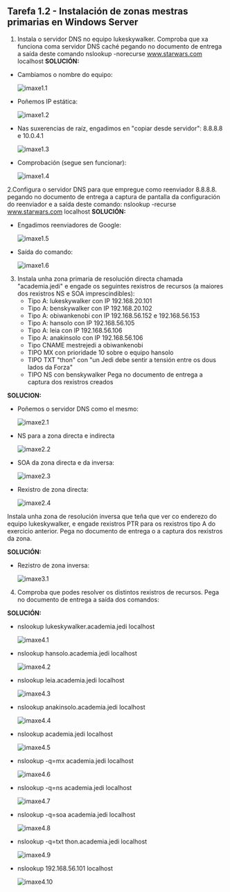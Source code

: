 ## Tarefa 1.2 - Instalación de zonas mestras primarias en Windows Server

1. Instala o servidor DNS no equipo lukeskywalker. Comproba que xa funciona coma servidor DNS caché pegando no documento de entrega a saída deste comando  nslookup -norecurse www.starwars.com localhost
**SOLUCIÓN:**

- Cambiamos o nombre do equipo:
        
    ![imaxe1.1](imaxes/solapt1.1.png)
    
- Poñemos IP estática:
    
    ![imaxe1.2](imaxes/solapt1.2.png)

- Nas suxerencias de raíz, engadimos en "copiar desde servidor": 8.8.8.8 e 10.0.4.1
    
    ![imaxe1.3](imaxes/solapt1.3.png)

- Comprobación (segue sen funcionar):
    
    ![imaxe1.4](imaxes/solapt1.4.png)

2.Configura o servidor DNS para que empregue como reenviador 8.8.8.8. pegando no documento de entrega a captura de pantalla da configuración do reenviador e a saída deste comando: nslookup -recurse www.starwars.com localhost
**SOLUCIÓN:**
- Engadimos reenviadores de Google:
    
    ![imaxe1.5](imaxes/solapt1.5.png)

- Saída do comando:
    
    ![imaxe1.6](imaxes/solapt1.6.png)

3. Instala unha zona primaria de resolución directa chamada "academia.jedi" e engade os seguintes rexistros de recursos (a maiores dos rexistros NS e SOA imprescindibles):
    - Tipo A: lukeskywalker con IP 192.168.20.101
    - Tipo A: benskywalker con IP 192.168.20.102
    - Tipo A: obiwankenobi con IP 192.168.56.152 e 192.168.56.153
    - Tipo A: hansolo con IP 192.168.56.105
    - Tipo A: leia con IP 192.168.56.106
    - Tipo A: anakinsolo con IP 192.168.56.106
    - Tipo CNAME mestrejedi a obiwankenobi
    - TIPO MX con prioridade 10 sobre o equipo hansolo
    - TIPO TXT "thon" con "un Jedi debe sentir a tensión entre os dous lados da Forza"
    - TIPO NS con benskywalker
Pega no documento de entrega a captura dos rexistros creados

**SOLUCION:**

- Poñemos o servidor DNS como el mesmo:
    
    ![imaxe2.1](imaxes/solapt2.1.png)

- NS para a zona directa e indirecta

    ![imaxe2.2](imaxes/solapt2.2.png)

- SOA da zona directa e da inversa:
    
    ![imaxe2.3](imaxes/solapt2.3.png)

- Rexistro de zona directa:

    ![imaxe2.4](imaxes/solapt2.4.png)

Instala unha zona de resolución inversa que teña que ver co enderezo do equipo lukeskywalker, e engade rexistros PTR para os rexistros tipo A do exercicio anterior. Pega no documento de entrega o a captura dos rexistros da zona.

**SOLUCIÓN:**

- Rezistro de zona inversa:

    ![imaxe3.1](imaxes/solapt3.1.png)

4. Comproba que podes resolver os distintos rexistros de recursos. Pega no documento de entrega a saída dos comandos:

**SOLUCIÓN:**

- nslookup lukeskywalker.academia.jedi localhost
        
    ![imaxe4.1](imaxes/solapt4.1.png)

- nslookup hansolo.academia.jedi localhost

    ![imaxe4.2](imaxes/solapt4.2.png)

- nslookup leia.academia.jedi localhost

    ![imaxe4.3](imaxes/solapt4.3.png)

- nslookup anakinsolo.academia.jedi localhost

    ![imaxe4.4](imaxes/solapt4.4.png)

- nslookup academia.jedi localhost

    ![imaxe4.5](imaxes/solapt4.5.png)

- nslookup -q=mx academia.jedi localhost

    ![imaxe4.6](imaxes/solapt4.6.png)

- nslookup -q=ns academia.jedi localhost

    ![imaxe4.7](imaxes/solapt4.7.png)

- nslookup -q=soa academia.jedi localhost

    ![imaxe4.8](imaxes/solapt4.8.png)

- nslookup -q=txt thon.academia.jedi localhost

    ![imaxe4.9](imaxes/solapt4.9.png)

- nslookup 192.168.56.101 localhost

    ![imaxe4.10](imaxes/solapt4.10.png)
